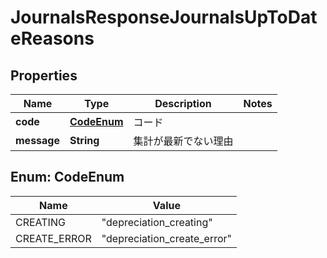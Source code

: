 

# JournalsResponseJournalsUpToDateReasons


## Properties

Name | Type | Description | Notes
------------ | ------------- | ------------- | -------------
**code** | [**CodeEnum**](#CodeEnum) | コード | 
**message** | **String** | 集計が最新でない理由 | 



## Enum: CodeEnum

Name | Value
---- | -----
CREATING | &quot;depreciation_creating&quot;
CREATE_ERROR | &quot;depreciation_create_error&quot;



